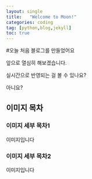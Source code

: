 ```yaml
---
layout: single
title:   "Welcome to Moon!"
categories: coding
tag: [python,blog,jekyll]
toc: true
---
```


#오늘 처음 블로그를 만들었어요

앞으로 열심히 해보겠습니다.



실시간으로 반영되는 걸 볼 수 있나요?

아니요?

## 이미지 목차

### 이미지 세부 목차1

이미지입니다

### 이미지 세부 목차2

이미지입니다





